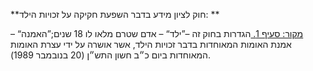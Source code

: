 **חוק לציון מידע בדבר השפעת חקיקה על זכויות הילד: **

[מקור: סעיף 1. ](https://he.wikisource.org/wiki/%D7%97%D7%95%D7%A7-%D7%99%D7%A1%D7%95%D7%93:_%D7%94%D7%9B%D7%A0%D7%A1%D7%AA#%D7%A1%D7%A2%D7%99%D7%A3_1)
הגדרות
בחוק זה –”ילד“ – אדם שטרם מלאו לו 18 שנים;”האמנה“ – אמנת האומות המאוחדות בדבר זכויות הילד, אשר אושרה על ידי עצרת האומות המאוחדות ביום כ״ב חשון התש״ן (20 בנובמבר 1989).